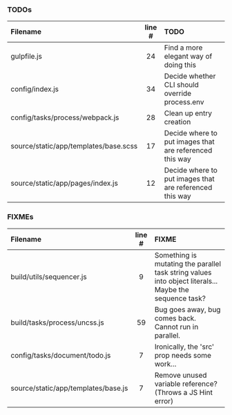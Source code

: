 ### TODOs
| Filename | line # | TODO
|:------|:------:|:------
| gulpfile.js | 24 | Find a more elegant way of doing this
| config/index.js | 34 | Decide whether CLI should override process.env
| config/tasks/process/webpack.js | 28 | Clean up entry creation
| source/static/app/templates/base.scss | 17 | Decide where to put images that are referenced this way
| source/static/app/pages/index.js | 12 | Decide where to put images that are referenced this way

### FIXMEs
| Filename | line # | FIXME
|:------|:------:|:------
| build/utils/sequencer.js | 9 | Something is mutating the parallel task string values into object literals... Maybe the sequence task?
| build/tasks/process/uncss.js | 59 | Bug goes away, bug comes back. Cannot run in parallel.
| config/tasks/document/todo.js | 7 | Ironically, the 'src' prop needs some work...
| source/static/app/templates/base.js | 7 | Remove unused variable reference? (Throws a JS Hint error)